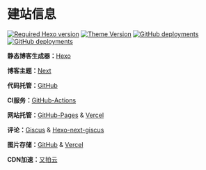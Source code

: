 # 建站信息

[![Required Hexo version](https://img.shields.io/badge/hexo-6.3.0-blue?style=flat-square&logo=hexo)](https://hexo.io)
[![Theme Version](https://img.shields.io/badge/NexT-8.17.1-blue?style=flat-square&logo=next)](https://theme-next.js.org)
[![GitHub deployments](https://img.shields.io/github/deployments/rocona/rocona.github.io/github-pages?label=github-pages&logo=github)](https://rocona.github.io)
[![GitHub deployments](https://img.shields.io/github/deployments/rocona/rocona.github.io/Production?label=vercel&logo=vercel)](https://blog.caodong.me)



**静态博客生成器：**[Hexo](https://hexo.io/zh-cn/)

**博客主题：**[Next](https://theme-next.js.org)

**代码托管：**[GitHub](https://github.com)

**CI服务：**[GitHub-Actions](https://github.com/features/actions)

**网站托管：**[GitHub-Pages](https://pages.github.com) & [Vercel](https://vercel.com)

**评论：**[Giscus](https://giscus.app) & [Hexo-next-giscus](https://github.com/next-theme/hexo-next-giscus)

**图片存储：**[GitHub](https://github.com/) & [Vercel](https://vercel.com)

**CDN加速：**[又拍云](https://upyun.com)

